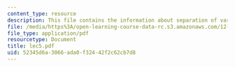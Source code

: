 ```yaml
---
content_type: resource
description: This file contains the information about separation of variables.
file: /media/https%3A/open-learning-course-data-rc.s3.amazonaws.com/12-510-introduction-to-seismology-spring-2010/52345d6a3066ada0f32442f2c62cb7d8_lec5.pdf
file_type: application/pdf
resourcetype: Document
title: lec5.pdf
uid: 52345d6a-3066-ada0-f324-42f2c62cb7d8
---
```


